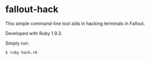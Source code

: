 # fallout-hack
This simple command-line tool aids in hacking terminals in Fallout.

Developed with Ruby 1.9.3.

Simply run:
```
$ ruby hack.rb
```
